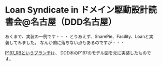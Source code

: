 Loan Syndicate in ドメイン駆動設計読書会@名古屋（DDD名古屋）
======================

あくまで、実装の一例です・・・
とりあえず、SharePie、Facility、Loanと実装してみました。
なんか腑に落ちない点もあるのですが・・・

[P197_RBというブランチ](https://github.com/tomochikahara/dddnagoya_loan_syndicate/tree/P197_RB "P197_RB")は、
DDD本のP197のモデル図を元に実装したものです。
